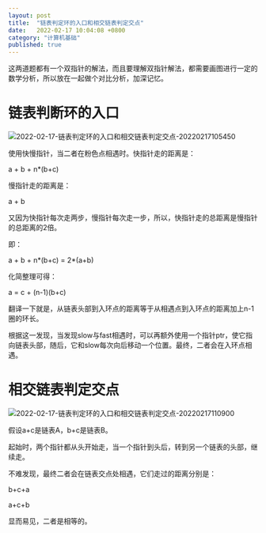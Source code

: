 ```yaml
---
layout: post
title:  "链表判定环的入口和相交链表判定交点"
date:   2022-02-17 10:04:08 +0800
category: "计算机基础"
published: true
---
```


这两道题都有一个双指针的解法，而且要理解双指针解法，都需要画图进行一定的数学分析，所以放在一起做个对比分析，加深记忆。

<!--more-->


# 链表判断环的入口
![2022-02-17-链表判定环的入口和相交链表判定交点-20220217105450](https://cdn.jsdelivr.net/gh/liwenju0/blog_pictures@main/pics/2022-02-17-链表判定环的入口和相交链表判定交点-20220217105450.png)

使用快慢指针，当二者在粉色点相遇时。快指针走的距离是：

a + b + n\*(b+c)

慢指针走的距离是：

a + b

又因为快指针每次走两步，慢指针每次走一步，所以，快指针走的总距离是慢指针的总距离的2倍。

即：

a + b + n\*(b+c) = 2\*(a+b)

化简整理可得：

a = c + (n-1)(b+c)

翻译一下就是，从链表头部到入环点的距离等于从相遇点到入环点的距离加上n-1圈的环长。

根据这一发现，当发现slow与fast相遇时，可以再额外使用一个指针ptr，使它指向链表头部，随后，它和slow每次向后移动一个位置。最终，二者会在入环点相遇。

# 相交链表判定交点

![2022-02-17-链表判定环的入口和相交链表判定交点-20220217110900](https://cdn.jsdelivr.net/gh/liwenju0/blog_pictures@main/pics/2022-02-17-链表判定环的入口和相交链表判定交点-20220217110900.png)



假设a+c是链表A，b+c是链表B。

起始时，两个指针都从头开始走，当一个指针到头后，转到另一个链表的头部，继续走。

不难发现，最终二者会在链表交点处相遇，它们走过的距离分别是：

b+c+a

a+c+b

显而易见，二者是相等的。

